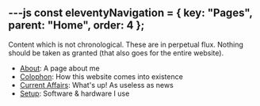 ---js
const eleventyNavigation = {
	key: "Pages",
	parent: "Home",
	order: 4
};
---

Content which is not chronological. These are in perpetual flux. Nothing should be taken as granted (that also goes for the entire website).

- [About](/about): A page about me
- [Colophon](/colophon): How this website comes into existence
- [Current Affairs](/current-affairs): What's up! As useless as news
- [Setup](/setup): Software & hardware I use
